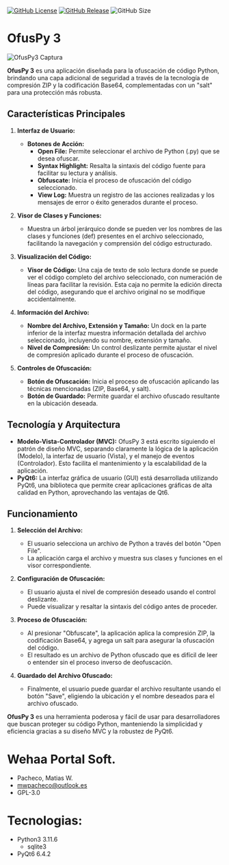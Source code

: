[![GitHub License](https://img.shields.io/github/license/wehaaportal/OfusPy-3)](https://github.com/wehaaportal/OfusPy-3/blob/main/LICENSE) 
[![GitHub Release](https://img.shields.io/github/v/release/wehaaportal/OfusPy-3?include_prereleases)](https://github.com/wehaaportal/OfusPy-3/releases)
![GitHub Size](https://img.shields.io/github/repo-size/wehaaportal/OfusPy-3)

# OfusPy 3

![OfusPy3 Captura](https://github.com/wehaaportal/OfusPy-3/blob/main/assets/Code_Obfuscator.png "OfusPy3.0.1a14")

**OfusPy 3** es una aplicación diseñada para la ofuscación de código Python, brindando una capa adicional de seguridad a través de la tecnología de compresión ZIP y la codificación Base64, complementadas con un "salt" para una protección más robusta.

## Características Principales

1. **Interfaz de Usuario:**
   - **Botones de Acción:**
     - **Open File:** Permite seleccionar el archivo de Python (.py) que se desea ofuscar.
     - **Syntax Highlight:** Resalta la sintaxis del código fuente para facilitar su lectura y análisis.
     - **Obfuscate:** Inicia el proceso de ofuscación del código seleccionado.
     - **View Log:** Muestra un registro de las acciones realizadas y los mensajes de error o éxito generados durante el proceso.

2. **Visor de Clases y Funciones:**
   - Muestra un árbol jerárquico donde se pueden ver los nombres de las clases y funciones (def) presentes en el archivo seleccionado, facilitando la navegación y comprensión del código estructurado.

3. **Visualización del Código:**
   - **Visor de Código:** Una caja de texto de solo lectura donde se puede ver el código completo del archivo seleccionado, con numeración de líneas para facilitar la revisión. Esta caja no permite la edición directa del código, asegurando que el archivo original no se modifique accidentalmente.

4. **Información del Archivo:**
   - **Nombre del Archivo, Extensión y Tamaño:** Un dock en la parte inferior de la interfaz muestra información detallada del archivo seleccionado, incluyendo su nombre, extensión y tamaño.
   - **Nivel de Compresión:** Un control deslizante permite ajustar el nivel de compresión aplicado durante el proceso de ofuscación.

5. **Controles de Ofuscación:**
   - **Botón de Ofuscación:** Inicia el proceso de ofuscación aplicando las técnicas mencionadas (ZIP, Base64, y salt).
   - **Botón de Guardado:** Permite guardar el archivo ofuscado resultante en la ubicación deseada.

## Tecnología y Arquitectura

- **Modelo-Vista-Controlador (MVC):** OfusPy 3 está escrito siguiendo el patrón de diseño MVC, separando claramente la lógica de la aplicación (Modelo), la interfaz de usuario (Vista), y el manejo de eventos (Controlador). Esto facilita el mantenimiento y la escalabilidad de la aplicación.
- **PyQt6:** La interfaz gráfica de usuario (GUI) está desarrollada utilizando PyQt6, una biblioteca que permite crear aplicaciones gráficas de alta calidad en Python, aprovechando las ventajas de Qt6.

## Funcionamiento

1. **Selección del Archivo:**
   - El usuario selecciona un archivo de Python a través del botón "Open File".
   - La aplicación carga el archivo y muestra sus clases y funciones en el visor correspondiente.

2. **Configuración de Ofuscación:**
   - El usuario ajusta el nivel de compresión deseado usando el control deslizante.
   - Puede visualizar y resaltar la sintaxis del código antes de proceder.

3. **Proceso de Ofuscación:**
   - Al presionar "Obfuscate", la aplicación aplica la compresión ZIP, la codificación Base64, y agrega un salt para asegurar la ofuscación del código.
   - El resultado es un archivo de Python ofuscado que es difícil de leer o entender sin el proceso inverso de deofuscación.

4. **Guardado del Archivo Ofuscado:**
   - Finalmente, el usuario puede guardar el archivo resultante usando el botón "Save", eligiendo la ubicación y el nombre deseados para el archivo ofuscado.

**OfusPy 3** es una herramienta poderosa y fácil de usar para desarrolladores que buscan proteger su código Python, manteniendo la simplicidad y eficiencia gracias a su diseño MVC y la robustez de PyQt6.

# Wehaa Portal Soft.

  - Pacheco, Matias W.
  - <mwpacheco@outlook.es>
  - GPL-3.0

# Tecnologias:

  - Python3                3.11.6
      - sqlite3
  - PyQt6                  6.4.2
